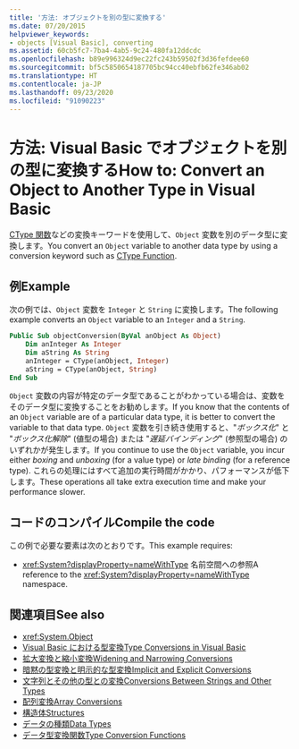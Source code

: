 ```yaml
---
title: '方法: オブジェクトを別の型に変換する'
ms.date: 07/20/2015
helpviewer_keywords:
- objects [Visual Basic], converting
ms.assetid: 60cb5fc7-7ba4-4ab5-9c24-480fa12ddcdc
ms.openlocfilehash: b89e996324d9ec22fc243b59502f3d36fefdee60
ms.sourcegitcommit: bf5c5850654187705bc94cc40ebfb62fe346ab02
ms.translationtype: HT
ms.contentlocale: ja-JP
ms.lasthandoff: 09/23/2020
ms.locfileid: "91090223"
---
```

# <a name="how-to-convert-an-object-to-another-type-in-visual-basic"></a><span data-ttu-id="850d2-102">方法: Visual Basic でオブジェクトを別の型に変換する</span><span class="sxs-lookup"><span data-stu-id="850d2-102">How to: Convert an Object to Another Type in Visual Basic</span></span>

<span data-ttu-id="850d2-103">[CType 関数](../../../language-reference/functions/ctype-function.md)などの変換キーワードを使用して、`Object` 変数を別のデータ型に変換します。</span><span class="sxs-lookup"><span data-stu-id="850d2-103">You convert an `Object` variable to another data type by using a conversion keyword such as [CType Function](../../../language-reference/functions/ctype-function.md).</span></span>  
  
## <a name="example"></a><span data-ttu-id="850d2-104">例</span><span class="sxs-lookup"><span data-stu-id="850d2-104">Example</span></span>  

 <span data-ttu-id="850d2-105">次の例では、`Object` 変数を `Integer` と `String` に変換します。</span><span class="sxs-lookup"><span data-stu-id="850d2-105">The following example converts an `Object` variable to an `Integer` and a `String`.</span></span>  
  
```vb  
Public Sub objectConversion(ByVal anObject As Object)  
    Dim anInteger As Integer  
    Dim aString As String  
    anInteger = CType(anObject, Integer)  
    aString = CType(anObject, String)  
End Sub  
```  
  
 <span data-ttu-id="850d2-106">`Object` 変数の内容が特定のデータ型であることがわかっている場合は、変数をそのデータ型に変換することをお勧めします。</span><span class="sxs-lookup"><span data-stu-id="850d2-106">If you know that the contents of an `Object` variable are of a particular data type, it is better to convert the variable to that data type.</span></span> <span data-ttu-id="850d2-107">`Object` 変数を引き続き使用すると、"*ボックス化*" と "*ボックス化解除*" (値型の場合) または "*遅延バインディング*" (参照型の場合) のいずれかが発生します。</span><span class="sxs-lookup"><span data-stu-id="850d2-107">If you continue to use the `Object` variable, you incur either *boxing* and *unboxing* (for a value type) or *late binding* (for a reference type).</span></span> <span data-ttu-id="850d2-108">これらの処理にはすべて追加の実行時間がかかり、パフォーマンスが低下します。</span><span class="sxs-lookup"><span data-stu-id="850d2-108">These operations all take extra execution time and make your performance slower.</span></span>  
  
## <a name="compile-the-code"></a><span data-ttu-id="850d2-109">コードのコンパイル</span><span class="sxs-lookup"><span data-stu-id="850d2-109">Compile the code</span></span>  

 <span data-ttu-id="850d2-110">この例で必要な要素は次のとおりです。</span><span class="sxs-lookup"><span data-stu-id="850d2-110">This example requires:</span></span>  
  
- <span data-ttu-id="850d2-111"><xref:System?displayProperty=nameWithType> 名前空間への参照</span><span class="sxs-lookup"><span data-stu-id="850d2-111">A reference to the <xref:System?displayProperty=nameWithType> namespace.</span></span>  
  
## <a name="see-also"></a><span data-ttu-id="850d2-112">関連項目</span><span class="sxs-lookup"><span data-stu-id="850d2-112">See also</span></span>

- <xref:System.Object>
- [<span data-ttu-id="850d2-113">Visual Basic における型変換</span><span class="sxs-lookup"><span data-stu-id="850d2-113">Type Conversions in Visual Basic</span></span>](type-conversions.md)
- [<span data-ttu-id="850d2-114">拡大変換と縮小変換</span><span class="sxs-lookup"><span data-stu-id="850d2-114">Widening and Narrowing Conversions</span></span>](widening-and-narrowing-conversions.md)
- [<span data-ttu-id="850d2-115">暗黙の型変換と明示的な型変換</span><span class="sxs-lookup"><span data-stu-id="850d2-115">Implicit and Explicit Conversions</span></span>](implicit-and-explicit-conversions.md)
- [<span data-ttu-id="850d2-116">文字列とその他の型との変換</span><span class="sxs-lookup"><span data-stu-id="850d2-116">Conversions Between Strings and Other Types</span></span>](conversions-between-strings-and-other-types.md)
- [<span data-ttu-id="850d2-117">配列変換</span><span class="sxs-lookup"><span data-stu-id="850d2-117">Array Conversions</span></span>](array-conversions.md)
- [<span data-ttu-id="850d2-118">構造体</span><span class="sxs-lookup"><span data-stu-id="850d2-118">Structures</span></span>](structures.md)
- [<span data-ttu-id="850d2-119">データの種類</span><span class="sxs-lookup"><span data-stu-id="850d2-119">Data Types</span></span>](../../../language-reference/data-types/index.md)
- [<span data-ttu-id="850d2-120">データ型変換関数</span><span class="sxs-lookup"><span data-stu-id="850d2-120">Type Conversion Functions</span></span>](../../../language-reference/functions/type-conversion-functions.md)
